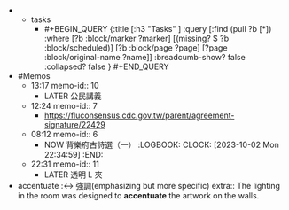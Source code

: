 -
	- tasks
		- #+BEGIN_QUERY
		  {:title [:h3 "Tasks" ]
		  :query [:find (pull ?b [*])
		  :where
		    [?b :block/marker ?marker]
		    [(missing? $ ?b :block/scheduled)]
		    [?b :block/page ?page]
		    [?page :block/original-name ?name]]
		  :breadcumb-show? false
		  :collapsed? false
		  }
		  #+END_QUERY
- #Memos
	- 13:17
	  memo-id:: 10
		- LATER  公民講義
	- 12:24
	  memo-id:: 7
		- https://fluconsensus.cdc.gov.tw/parent/agreement-signature/22429
	- 08:12
	  memo-id:: 6
		- NOW  背樂府古詩選（一） 
		  :LOGBOOK:
		  CLOCK: [2023-10-02 Mon 22:34:59]
		  :END:
	- 22:31
	  memo-id:: 11
		- LATER  透明 L 夾
- accentuate :<-> 強調(emphasizing but more specific)
  extra:: The lighting in the room was designed to **accentuate** the artwork on the walls.